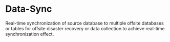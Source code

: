 # Data-Sync
Real-time synchronization of source database to multiple offsite databases or tables for offsite disaster recovery or data collection to achieve real-time synchronization effect.
